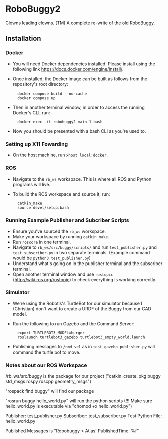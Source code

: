 # RoboBuggy2
Clowns leading clowns. (TM)
A complete re-write of the old RoboBuggy.

## Installation
### Docker
- You will need Docker dependencies installed. Please install using the following link https://docs.docker.com/engine/install/. 

- Once installed, the Docker image can be built as follows from the repository's root directory:

        docker compose build --no-cache
        docker compose up

- Then in another terminal window, in order to access the running Docker's CLI, run:

        docker exec -it robobuggy2-main-1 bash

- Now you should be presented with a bash CLI as you're used to.

### Setting up X11 Fowarding
- On the host machine, run `xhost local:docker`.

### ROS
- Navigate to the `rb_ws` workspace. This is where all ROS and Python programs will live.
- To build the ROS workspace and source it, run:
        
        catkin_make
        source devel/setup.bash  
        
### Running Example Publisher and Subcriber Scripts
- Ensure you've sourced the `rb_ws` workspace.
- Make your workspace by running `catkin_make`.
- Run `roscore` in one terminal.
- Navigate to `rb_ws/src/buggy/scripts/` and run `test_publisher.py` and `test_subscriber.py` in two separate terminals. (Example command would be `python3 test_publisher.py`)
- Understand what's going on in the publisher terminal and the subscriber terminal.
- Open another terminal window and use `rostopic` (http://wiki.ros.org/rostopic) to check everything is working correctly.

### Simulator
- We're using the Robotis's TurtleBot for our simulator because I (Christian) don't want to create a URDF of the Buggy from our CAD model.

- Run the following to run Gazebo and the Command Server:

        export TURTLEBOT3_MODEL=burger
        roslaunch turtlebot3_gazebo turtlebot3_empty_world.launch

- Publishing messages to `/cmd_vel` as in `test_gazebo_publisher.py` will command the turtle bot to move.

### Notes about our ROS Workspace
/rb_ws/src/buggy is the package for our project
("catkin_create_pkg buggy std_msgs rospy roscpp geometry_msgs")

"rospack find buggy" will find our package

"rosrun buggy hello_world.py" will run the python scripts
(!!! Make sure hello_world.py is executable via "chomod +x hello_world.py")

Publisher: test_publisher.py
Subscriber: test_subscriber.py
Test Python File: hello_world.py

Published Messages is "Robobuggy > Atlas! PublishedTime: %f"
